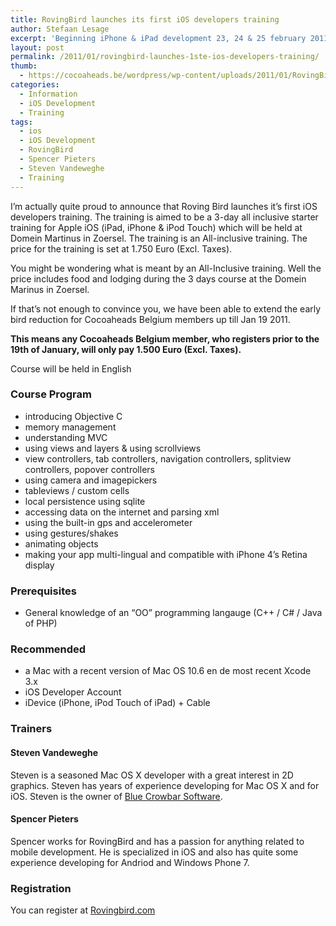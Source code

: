 ```yaml
---
title: RovingBird launches its first iOS developers training
author: Stefaan Lesage
excerpt: 'Beginning iPhone & iPad development 23, 24 & 25 february 2011. Starter training Apple iOS (for iPad, iPhone & iPod Touch). 3-day training (All-inclusive) at Domein Martinus in Zoersel. The course will be given by 2 members of our Cocoaheads Belgium community !'
layout: post
permalink: /2011/01/rovingbird-launches-1ste-ios-developers-training/
thumb:
  - https://cocoaheads.be/wordpress/wp-content/uploads/2011/01/RovingBird.png
categories:
  - Information
  - iOS Development
  - Training
tags:
  - ios
  - iOS Development
  - RovingBird
  - Spencer Pieters
  - Steven Vandeweghe
  - Training
---
```

I&#8217;m actually quite proud to announce that Roving Bird launches it&#8217;s first iOS developers training. The training is aimed to be a 3-day all inclusive starter training for Apple iOS (iPad, iPhone & iPod Touch) which will be held at Domein Martinus in Zoersel. The training is an All-inclusive training. The price for the training is set at 1.750 Euro (Excl. Taxes).

You might be wondering what is meant by an All-Inclusive training. Well the price includes food and lodging during the 3 days course at the Domein Marinus in Zoersel. 

If that&#8217;s not enough to convince you, we have been able to extend the early bird reduction for Cocoaheads Belgium members up till Jan 19 2011. 

**This means any Cocoaheads Belgium member, who registers prior to the 19th of January, will only pay 1.500 Euro (Excl. Taxes).**

Course will be held in English

### Course Program

  * introducing Objective C
  * memory management
  * understanding MVC
  * using views and layers & using scrollviews
  * view controllers, tab controllers, navigation controllers, splitview controllers, popover controllers
  * using camera and imagepickers
  * tableviews / custom cells
  * local persistence using sqlite
  * accessing data on the internet and parsing xml
  * using the built-in gps and accelerometer
  * using gestures/shakes
  * animating objects
  * making your app multi-lingual and compatible with iPhone 4’s Retina display

### Prerequisites

  * General knowledge of an “OO” programming langauge (C++ / C# / Java of PHP)

### Recommended

  * a Mac with a recent version of Mac OS 10.6 en de most recent Xcode 3.x
  * iOS Developer Account
  * iDevice (iPhone, iPod Touch of iPad) + Cable

### Trainers

#### Steven Vandeweghe

Steven is a seasoned Mac OS X developer with a great interest in 2D graphics. Steven has years of experience developing for Mac OS X and for iOS. Steven is the owner of [Blue Crowbar Software][1].

#### Spencer Pieters

Spencer works for RovingBird and has a passion for anything related to mobile development. He is specialized in iOS and also has quite some experience developing for Andriod and Windows Phone 7.

### Registration

You can register at [Rovingbird.com][2]

 [1]: http://www.bluecrowbar.com/
 [2]: http://bit.ly/eP9W6e